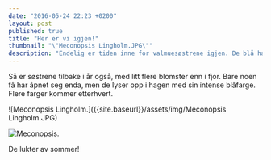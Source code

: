 ```yaml
---
date: "2016-05-24 22:23 +0200"
layout: post
published: true
title: "Her er vi igjen!"
thumbnail: "\"Meconopsis Lingholm.JPG​\""
description: "Endelig er tiden inne for valmuesøstrene igjen. De blå har startet blomstringen, og snart kommer de hvite og forhåpentligvis de lilla."
---
```

Så er søstrene tilbake i år også, med litt flere blomster enn i fjor. Bare noen få har åpnet seg enda, men de lyser opp i hagen med sin intense blåfarge. Flere farger kommer etterhvert.

![Meconopsis Lingholm.]({{site.baseurl}}/assets/img/Meconopsis Lingholm.JPG)

<!--more-->

![Meconopsis.]({{site.baseurl}}/assets/img/Meconopsis.JPG)


De lukter av sommer!

